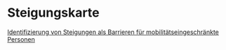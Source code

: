 # Steigungskarte

[Identifizierung von Steigungen als Barrieren für mobilitätseingeschränkte Personen](https://programm.corp.at/cdrom2017/papers2017/CORP2017_82.pdf)
